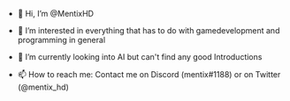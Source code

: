 - 👋 Hi, I’m @MentixHD
- 👀 I’m interested in everything that has to do with gamedevelopment and programming in general
- 🌱 I’m currently looking into AI but can't find any good Introductions

- 📫 How to reach me: Contact me on Discord (mentix#1188) or on Twitter (@mentix_hd)
